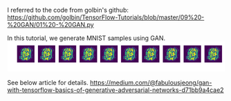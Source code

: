 I referred to the code from golbin's github: https://github.com/golbin/TensorFlow-Tutorials/blob/master/09%20-%20GAN/01%20-%20GAN.py

In this tutorial, we generate MNIST samples using GAN.
![alt text](https://github.com/fabulousjeong/gan-tensorflow/blob/master/output_ETcfy1.gif)


See below article for details.
https://medium.com/@fabulousjeong/gan-with-tensorflow-basics-of-generative-adversarial-networks-d71bb9a4cae2
